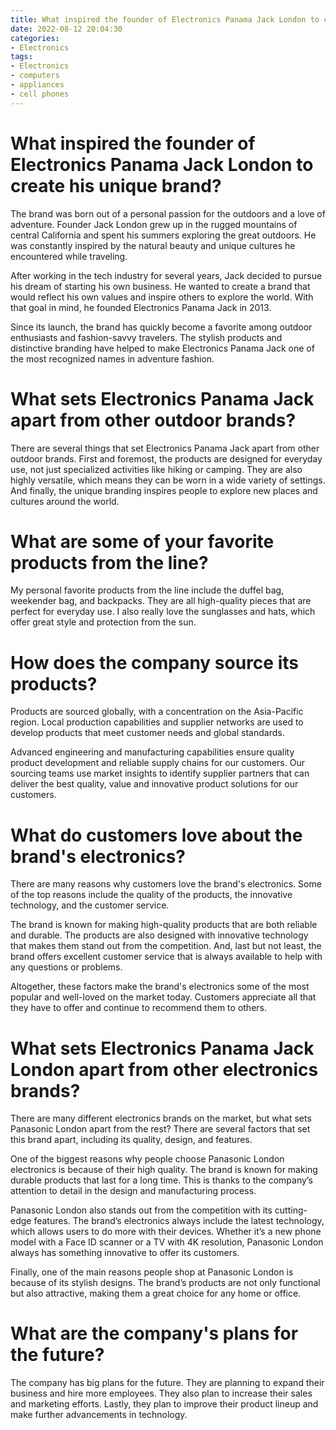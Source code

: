 ```yaml
---
title: What inspired the founder of Electronics Panama Jack London to create his unique brand
date: 2022-08-12 20:04:30
categories:
- Electronics
tags:
- Electronics
- computers
- appliances
- cell phones
---
```



#  What inspired the founder of Electronics Panama Jack London to create his unique brand?

The brand was born out of a personal passion for the outdoors and a love of adventure. Founder Jack London grew up in the rugged mountains of central California and spent his summers exploring the great outdoors. He was constantly inspired by the natural beauty and unique cultures he encountered while traveling.

After working in the tech industry for several years, Jack decided to pursue his dream of starting his own business. He wanted to create a brand that would reflect his own values and inspire others to explore the world. With that goal in mind, he founded Electronics Panama Jack in 2013.

Since its launch, the brand has quickly become a favorite among outdoor enthusiasts and fashion-savvy travelers. The stylish products and distinctive branding have helped to make Electronics Panama Jack one of the most recognized names in adventure fashion.

# What sets Electronics Panama Jack apart from other outdoor brands?

There are several things that set Electronics Panama Jack apart from other outdoor brands. First and foremost, the products are designed for everyday use, not just specialized activities like hiking or camping. They are also highly versatile, which means they can be worn in a wide variety of settings. And finally, the unique branding inspires people to explore new places and cultures around the world.

# What are some of your favorite products from the line?

My personal favorite products from the line include the duffel bag, weekender bag, and backpacks. They are all high-quality pieces that are perfect for everyday use. I also really love the sunglasses and hats, which offer great style and protection from the sun.

#  How does the company source its products?

Products are sourced globally, with a concentration on the Asia-Pacific region. Local production capabilities and supplier networks are used to develop products that meet customer needs and global standards. 


Advanced engineering and manufacturing capabilities ensure quality product development and reliable supply chains for our customers. Our sourcing teams use market insights to identify supplier partners that can deliver the best quality, value and innovative product solutions for our customers.

#  What do customers love about the brand's electronics?

There are many reasons why customers love the brand's electronics. Some of the top reasons include the quality of the products, the innovative technology, and the customer service.

The brand is known for making high-quality products that are both reliable and durable. The products are also designed with innovative technology that makes them stand out from the competition. And, last but not least, the brand offers excellent customer service that is always available to help with any questions or problems.

Altogether, these factors make the brand's electronics some of the most popular and well-loved on the market today. Customers appreciate all that they have to offer and continue to recommend them to others.

#  What sets Electronics Panama Jack London apart from other electronics brands?

There are many different electronics brands on the market, but what sets Panasonic London apart from the rest? There are several factors that set this brand apart, including its quality, design, and features.

One of the biggest reasons why people choose Panasonic London electronics is because of their high quality. The brand is known for making durable products that last for a long time. This is thanks to the company’s attention to detail in the design and manufacturing process.

Panasonic London also stands out from the competition with its cutting-edge features. The brand’s electronics always include the latest technology, which allows users to do more with their devices. Whether it’s a new phone model with a Face ID scanner or a TV with 4K resolution, Panasonic London always has something innovative to offer its customers.

Finally, one of the main reasons people shop at Panasonic London is because of its stylish designs. The brand’s products are not only functional but also attractive, making them a great choice for any home or office.

#  What are the company's plans for the future?

The company has big plans for the future. They are planning to expand their business and hire more employees. They also plan to increase their sales and marketing efforts. Lastly, they plan to improve their product lineup and make further advancements in technology.